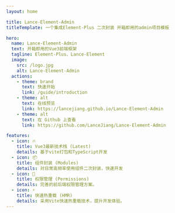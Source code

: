 ```yaml
---
layout: home

title: Lance-Element-Admin
titleTemplate: 一个集成Element-Plus 二次封装 开箱即用的admin项目模板

hero:
  name: Lance-Element-Admin
  text: 开箱即用的Vue3前端框架
  tagline: Element-Plus、Lance-Element
  image:
    src: /logo.jpg
    alt: Lance-Element-Admin
  actions:
    - theme: brand
      text: 快速开始
      link: /guide/introduction
    - theme: alt
      text: 在线预览
      link: https://lancejiang.github.io/Lance-Element-Admin
    - theme: alt
      text: 在 Github 上查看
      link: https://github.com/LanceJiang/Lance-Element-Admin

features:
  - icon: 🔥
    title: Vue3最新技术栈 (Latest)
    details: 基于vite打包和TypeScript开发
  - icon: 📦
    title: 组件封装 (Modules)
    details: 对日常高频率使用组件二次封装，快速开发
  - icon: 🔑
    title: 权限管理 (Permissions)
    details: 完善的前后端权限管理方案。
  - icon: ⚡
    title: 快速热重载 (HMR)
    details: 采用Vite快速热重载技术，提升开发体验。
---
```


<style lang="scss">
  :root {
  }

.VPHome {
	.name, .text {
		line-height: 50px;
		font-size: 42px;
	}
	.image-src {
		max-width: 220px;
		max-height: 220px;
	}
}
</style>
